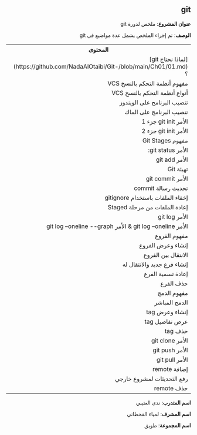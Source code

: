   <div dir = "rtl">

 ## git
 
  </div>
   
<div dir = "rtl">
  
  **عنوان المشروع**: ملخص لدورة git 
 
 **الوصف**: تم إجراء الملخص يشمل عدة مواضيع في git   
 
<div dir = "rtl">

<table style="width:100%">  
<tr>  
<th>المحتوى</th>  
</tr>  
<tr>  
<td> [لماذا نحتاج git](https://github.com/NadaAlOtaibi/Git-/blob/main/Ch01/01.md) ؟</td>  
</tr>  
<tr>  
<td> مفهوم أنظمة التحكم بالنسخ VCS</td>  
</tr>  
<tr>  
<td>أنواع أنظمة التحكم بالنسخ VCS</td>  
</tr>  
<tr>  
<td>تنصيب البرنامج على الويندوز  </td>  
</tr>  
<tr>  
<td>تنصيب البرنامج على الماك</td>  
</tr>  
<tr>  
<td>الأمر git init جزء 1</td>  
</tr>  
<tr>  
<td>الأمر git init جزء 2</td>  
</tr>  
<tr>  
<td>مفهوم Git Stages</td>  
</tr>  
<tr>  
<td>الأمر git status: </td>  
</tr>  
<tr>  
<td>الأمر  git add</td>  
</tr>  
<tr>  
<td>تهيئة Git</td>  
</tr>  
<tr>  
<td>الأمر git commit</td>  
</tr>  
<tr>  
<td>تحديث رسالة commit</td>  
</tr>  
<tr>  
<td>إخفاء الملفات باستخدام  gitignore</td>  
</tr>  
<tr>  
<td>إعادة الملفات من مرحلة Staged </td>  
</tr>  
<tr>  
<td>الأمر git log </td>  
</tr><tr>  
<td>الأمر  git log –oneline & الأمر  git log –oneline --graph</td>  
</tr><tr>  
<td>مفهوم الفروع </td>  
</tr><tr>  
<td>إنشاء وعرض الفروع</td>  
</tr><tr>  
<td>الانتقال بين الفروع</td>  
</tr><tr>  
<td>إنشاء فرع جديد والانتقال له</td>  
</tr><tr>  
<td>إعادة تسمية الفرع</td>  
</tr>
</tr><tr>  
<td>حذف الفرع</td>  
</tr></tr><tr>  
<td>مفهوم الدمج</td>  
</tr></tr><tr>  
<td>الدمج المباشر</td>  
</tr></tr><tr>  
<td>إنشاء وعرض tag</td>  
</tr></tr><tr>  
<td>عرض تفاصيل tag</td>  
</tr>
</tr></tr><tr>  
<td>حذف tag</td>  
</tr>
</tr></tr><tr>  
<td>الأمر git clone</td>  
</tr>
</tr></tr><tr>  
<td>الأمر git push</td>  
</tr>
</tr></tr><tr>  
<td>الأمر  git pull</td>  
</tr>
</tr></tr><tr>  
<td>إضافة remote</td>  
</tr>
</tr></tr><tr>  
<td>رفع التحديثات لمشروع خارجي</td>  
</tr>
</tr></tr><tr>  
<td>حذف remote  </td>  
</tr>
</table>

</div>



**اسم المتدرب**: ندى العتيبي

 **اسم المشرف**: لمياء القحطاني

 **اسم المجموعة**: طويق
</div>

